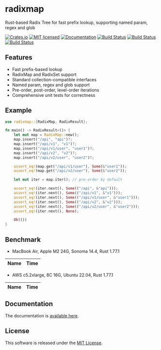 radixmap
==========================

Rust-based Radix Tree for fast prefix lookup, supporting named param, regex and glob

[![Crates.io][crates-badge]][crates-url]
[![MIT licensed][license-badge]][license-url]
[![Documentation][document-badge]][document-url]
[![Build Status][macos-badge]][macos-url]
[![Build Status][linux-badge]][linux-url]
[![Build Status][windows-badge]][windows-url]

[crates-badge]: https://img.shields.io/crates/v/radixmap.svg
[crates-url]: https://crates.io/crates/radixmap
[license-badge]: https://img.shields.io/badge/license-MIT-blue.svg
[license-url]: https://github.com/chensoft/radixmap?tab=MIT-1-ov-file
[document-badge]: https://docs.rs/radixmap/badge.svg
[document-url]: https://docs.rs/radixmap
[macos-badge]: https://github.com/chensoft/radixmap/actions/workflows/macos.yml/badge.svg
[macos-url]: https://github.com/chensoft/radixmap/actions/workflows/macos.yml
[linux-badge]: https://github.com/chensoft/radixmap/actions/workflows/linux.yml/badge.svg
[linux-url]: https://github.com/chensoft/radixmap/actions/workflows/linux.yml
[windows-badge]: https://github.com/chensoft/radixmap/actions/workflows/windows.yml/badge.svg
[windows-url]: https://github.com/chensoft/radixmap/actions/workflows/windows.yml

## Features

- Fast prefix-based lookup
- RadixMap and RadixSet support
- Standard collection-compatible interfaces
- Named param, regex and glob support
- Pre-order, post-order, level-order iterations
- Comprehensive unit tests for correctness

## Example

```rust
use radixmap::{RadixMap, RadixResult};

fn main() -> RadixResult<()> {
    let mut map = RadixMap::new();
    map.insert("/api", "api")?;
    map.insert("/api/v1", "v1")?;
    map.insert("/api/v1/user", "user1")?;
    map.insert("/api/v2", "v2")?;
    map.insert("/api/v2/user", "user2")?;

    assert_eq!(map.get("/api/v1/user"), Some(&"user1"));
    assert_eq!(map.get("/api/v2/user"), Some(&"user2"));

    let mut iter = map.iter(); // pre-order by default

    assert_eq!(iter.next(), Some(("/api", &"api")));
    assert_eq!(iter.next(), Some(("/api/v1", &"v1")));
    assert_eq!(iter.next(), Some(("/api/v1/user", &"user1")));
    assert_eq!(iter.next(), Some(("/api/v2", &"v2")));
    assert_eq!(iter.next(), Some(("/api/v2/user", &"user2")));
    assert_eq!(iter.next(), None);

    Ok(())
}
```

## Benchmark

- MacBook Air, Apple M2 24G, Sonoma 14.4, Rust 1.77.1

| Name              |              Time               |
|:------------------|:-------------------------------:|

- AWS c5.2xlarge, 8C 16G, Ubuntu 22.04, Rust 1.77.1

| Name              |              Time               |
|:------------------|:-------------------------------:|

## Documentation

The documentation is [available here](https://docs.rs/radixmap).

## License

This software is released under the [MIT License](https://github.com/chensoft/radixmap?tab=MIT-1-ov-file).